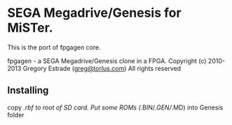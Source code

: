 # SEGA Megadrive/Genesis for MiSTer.

This is the port of fpgagen core.

fpgagen - a SEGA Megadrive/Genesis clone in a FPGA.
Copyright (c) 2010-2013 Gregory Estrade (greg@torlus.com)
All rights reserved

## Installing
copy *.rbf to root of SD card. Put some ROMs (*.BIN/*.GEN/*.MD) into Genesis folder
